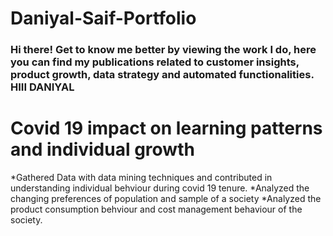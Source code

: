 # Daniyal-Saif-Portfolio
### Hi there! Get to know me better by viewing the work I do, here you can find my publications related to customer insights, product growth, data strategy and automated functionalities. HIII DANIYAL

# Covid 19 impact on learning patterns and individual growth
*Gathered Data with data mining techniques and contributed in understanding individual behviour during covid 19 tenure.
*Analyzed the changing preferences of population and sample of a society 
*Analyzed the product consumption behviour and cost management behaviour of the society.

